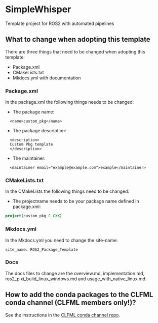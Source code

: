 # SimpleWhisper
Template project for ROS2 with automated pipelines

## What to change when adopting this template
There are three things that need to be changed when adopting this template:
- Package.xml
- CMakeLists.txt
- Mkdocs.yml with documentation

### Package.xml
In the package.xml the following things needs to be changed:

- The package name:
```
  <name>custom_pkg</name>
```
- The package description:
```
  <description>
  Custom Pkg template
  </description>
```
- The maintainer:
```
  <maintainer email="example@example.com">example</maintainer>
```

### CMakeLists.txt
In the CMakeLists the following things need to be changed:

- The projectname needs to be your package name defined in package.xml:
```cmake
project(custom_pkg C CXX)
```

### Mkdocs.yml
In the Mkdocs.yml you need to change the site-name:
```
site_name: ROS2_Package_Template
```

### Docs
The docs files to change are the overview.md, implementation.md, ros2_pixi_build_linux_windows.md and usage_with_native_linux.md. 

## How to add the conda packages to the CLFML conda channel (CLFML members only!)?
See the instructions in the [CLFML conda channel repo](https://github.com/CLFML/conda_ros2_jazzy_channel).